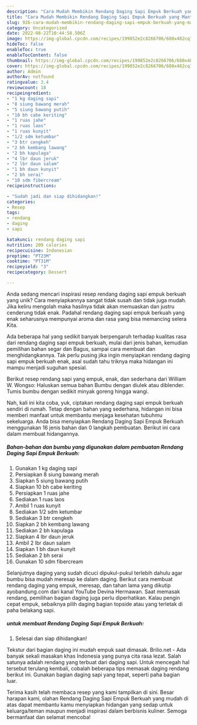 ```yaml
---
description: "Cara Mudah Membikin Rendang Daging Sapi Empuk Berkuah yang Mantap"
title: "Cara Mudah Membikin Rendang Daging Sapi Empuk Berkuah yang Mantap"
slug: 926-cara-mudah-membikin-rendang-daging-sapi-empuk-berkuah-yang-mantap
category: Uncategorized
date: 2022-08-22T10:44:58.506Z
image: https://img-global.cpcdn.com/recipes/199852e2c8266706/680x482cq70/rendang-daging-sapi-empuk-berkuah-foto-resep-utama.jpg
hideToc: false
enableToc: true
enableTocContent: false
thumbnail: https://img-global.cpcdn.com/recipes/199852e2c8266706/680x482cq70/rendang-daging-sapi-empuk-berkuah-foto-resep-utama.jpg
cover: https://img-global.cpcdn.com/recipes/199852e2c8266706/680x482cq70/rendang-daging-sapi-empuk-berkuah-foto-resep-utama.jpg
author: Admin
authorAv: notfound
ratingvalue: 3.4
reviewcount: 18
recipeingredient:
- "1 kg daging sapi"
- "8 siung bawang merah"
- "5 siung bawang putih"
- "10 bh cabe keriting"
- "1 ruas jahe"
- "1 ruas laos"
- "1 ruas kunyit"
- "1/2 sdm ketumbar"
- "3 btr cengkeh"
- "2 bh kembang lawang"
- "2 bh kapulaga"
- "4 lbr daun jeruk"
- "2 lbr daun salam"
- "1 bh daun kunyit"
- "2 bh serai"
- "10 sdm fibercream"
recipeinstructions:

- "Sudah jadi dan siap dihidangkan!"
categories:
- Resep
tags:
- rendang
- daging
- sapi

katakunci: rendang daging sapi 
nutrition: 209 calories
recipecuisine: Indonesian
preptime: "PT23M"
cooktime: "PT31M"
recipeyield: "3"
recipecategory: Dessert

---
```





Anda sedang mencari inspirasi resep rendang daging sapi empuk berkuah yang unik? Cara menyiapkannya sangat tidak susah dan tidak juga mudah. Jika keliru mengolah maka hasilnya tidak akan memuaskan dan justru cenderung tidak enak. Padahal rendang daging sapi empuk berkuah yang enak seharusnya mempunyai aroma dan rasa yang bisa memancing selera Kita.





Ada beberapa hal yang sedikit banyak berpengaruh terhadap kualitas rasa dari rendang daging sapi empuk berkuah, mulai dari jenis bahan, kemudian pemilihan bahan segar dan Bagus, sampai cara membuat dan menghidangkannya. Tak perlu pusing jika ingin menyiapkan rendang daging sapi empuk berkuah enak,      asal sudah tahu triknya maka hidangan ini mampu menjadi suguhan spesial.














Berikut resep rendang sapi yang empuk, enak, dan sederhana dari William W. Wongso: Haluskan semua bahan Bumbu dengan diulek atau diblender. Tumis bumbu dengan sedikit minyak goreng hingga wangi.






Nah, kali ini kita coba, yuk, ciptakan rendang daging sapi empuk berkuah sendiri di rumah. Tetap dengan bahan yang sederhana, hidangan ini bisa memberi manfaat untuk membantu menjaga kesehatan tubuhmu sekeluarga. Anda bisa menyiapkan Rendang Daging Sapi Empuk Berkuah menggunakan 16 jenis bahan dan 0 langkah pembuatan. Berikut ini cara dalam membuat hidangannya.

<!--inarticleads1-->

##### Bahan-bahan dan bumbu yang digunakan dalam pembuatan Rendang Daging Sapi Empuk Berkuah:

1. Gunakan 1 kg daging sapi
1. Persiapkan 8 siung bawang merah
1. Siapkan 5 siung bawang putih
1. Siapkan 10 bh cabe keriting
1. Persiapkan 1 ruas jahe
1. Sediakan 1 ruas laos
1. Ambil 1 ruas kunyit
1. Sediakan 1/2 sdm ketumbar
1. Sediakan 3 btr cengkeh
1. Siapkan 2 bh kembang lawang
1. Sediakan 2 bh kapulaga
1. Siapkan 4 lbr daun jeruk
1. Ambil 2 lbr daun salam
1. Siapkan 1 bh daun kunyit
1. Sediakan 2 bh serai
1. Gunakan 10 sdm fibercream


Selanjutnya daging yang sudah dicuci dipukul-pukul terlebih dahulu agar bumbu bisa mudah meresap ke dalam daging. Berikut cara membuat rendang daging yang empuk, meresap, dan tahan lama yang dikutip ayobandung.com dari kanal YouTube Devina Hermawan. Saat memasak rendang, pemilihan bagian daging juga perlu diperhatikan. Kalau pengin cepat empuk, sebaiknya pilih daging bagian topside atau yang terletak di paha belakang sapi. 

<!--inarticleads2-->

#####  untuk membuat Rendang Daging Sapi Empuk Berkuah:


1. Selesai dan siap dihidangkan!

Tekstur dari bagian daging ini mudah empuk saat dimasak. Brilio.net - Ada banyak sekali masakan khas Indonesia yang punya cita rasa lezat. Salah satunya adalah rendang yang terbuat dari daging sapi. Untuk mencegah hal tersebut terulang kembali, cobalah beberapa tips memasak daging rendang berikut ini. Gunakan bagian daging sapi yang tepat, seperti paha bagian luar. 

Terima kasih telah membaca resep yang kami tampilkan di sini. Besar harapan kami, olahan Rendang Daging Sapi Empuk Berkuah yang mudah di atas dapat membantu kamu menyiapkan hidangan yang sedap untuk keluarga/teman maupun menjadi inspirasi dalam berbisnis kuliner. Semoga bermanfaat dan selamat mencoba!
